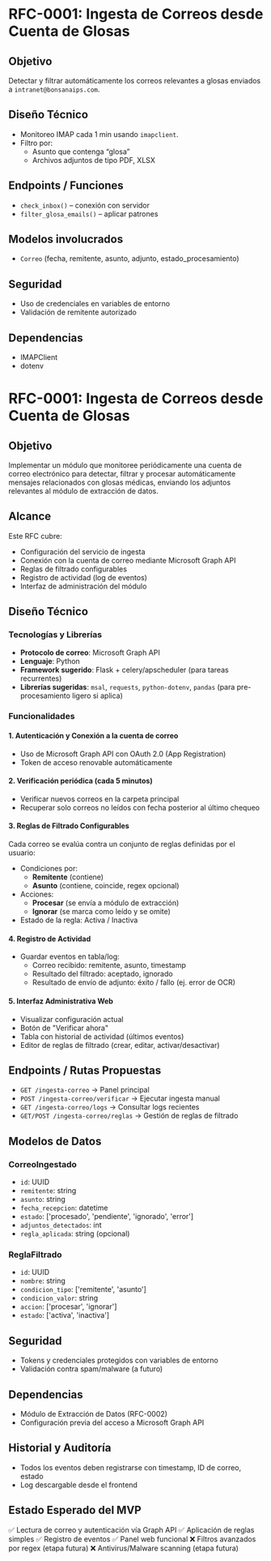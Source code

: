 # RFC-0001: Ingesta de Correos desde Cuenta de Glosas

## Objetivo
Detectar y filtrar automáticamente los correos relevantes a glosas enviados a `intranet@bonsanaips.com`.

## Diseño Técnico
- Monitoreo IMAP cada 1 min usando `imapclient`.
- Filtro por:
  - Asunto que contenga “glosa”
  - Archivos adjuntos de tipo PDF, XLSX

## Endpoints / Funciones
- `check_inbox()` – conexión con servidor
- `filter_glosa_emails()` – aplicar patrones

## Modelos involucrados
- `Correo` (fecha, remitente, asunto, adjunto, estado_procesamiento)

## Seguridad
- Uso de credenciales en variables de entorno
- Validación de remitente autorizado

## Dependencias
- IMAPClient
- dotenv
# RFC-0001: Ingesta de Correos desde Cuenta de Glosas

## Objetivo
Implementar un módulo que monitoree periódicamente una cuenta de correo electrónico para detectar, filtrar y procesar automáticamente mensajes relacionados con glosas médicas, enviando los adjuntos relevantes al módulo de extracción de datos.

## Alcance
Este RFC cubre:
- Configuración del servicio de ingesta
- Conexión con la cuenta de correo mediante Microsoft Graph API
- Reglas de filtrado configurables
- Registro de actividad (log de eventos)
- Interfaz de administración del módulo

## Diseño Técnico

### Tecnologías y Librerías
- **Protocolo de correo**: Microsoft Graph API
- **Lenguaje**: Python
- **Framework sugerido**: Flask + celery/apscheduler (para tareas recurrentes)
- **Librerías sugeridas**: `msal`, `requests`, `python-dotenv`, `pandas` (para pre-procesamiento ligero si aplica)

### Funcionalidades

#### 1. Autenticación y Conexión a la cuenta de correo
- Uso de Microsoft Graph API con OAuth 2.0 (App Registration)
- Token de acceso renovable automáticamente

#### 2. Verificación periódica (cada 5 minutos)
- Verificar nuevos correos en la carpeta principal
- Recuperar solo correos no leídos con fecha posterior al último chequeo

#### 3. Reglas de Filtrado Configurables
Cada correo se evalúa contra un conjunto de reglas definidas por el usuario:
- Condiciones por:
  - **Remitente** (contiene)
  - **Asunto** (contiene, coincide, regex opcional)
- Acciones:
  - **Procesar** (se envía a módulo de extracción)
  - **Ignorar** (se marca como leído y se omite)
- Estado de la regla: Activa / Inactiva

#### 4. Registro de Actividad
- Guardar eventos en tabla/log:
  - Correo recibido: remitente, asunto, timestamp
  - Resultado del filtrado: aceptado, ignorado
  - Resultado de envío de adjunto: éxito / fallo (ej. error de OCR)

#### 5. Interfaz Administrativa Web
- Visualizar configuración actual
- Botón de "Verificar ahora"
- Tabla con historial de actividad (últimos eventos)
- Editor de reglas de filtrado (crear, editar, activar/desactivar)

## Endpoints / Rutas Propuestas
- `GET /ingesta-correo` → Panel principal
- `POST /ingesta-correo/verificar` → Ejecutar ingesta manual
- `GET /ingesta-correo/logs` → Consultar logs recientes
- `GET/POST /ingesta-correo/reglas` → Gestión de reglas de filtrado

## Modelos de Datos
### CorreoIngestado
- `id`: UUID
- `remitente`: string
- `asunto`: string
- `fecha_recepcion`: datetime
- `estado`: ['procesado', 'pendiente', 'ignorado', 'error']
- `adjuntos_detectados`: int
- `regla_aplicada`: string (opcional)

### ReglaFiltrado
- `id`: UUID
- `nombre`: string
- `condicion_tipo`: ['remitente', 'asunto']
- `condicion_valor`: string
- `accion`: ['procesar', 'ignorar']
- `estado`: ['activa', 'inactiva']

## Seguridad
- Tokens y credenciales protegidos con variables de entorno
- Validación contra spam/malware (a futuro)

## Dependencias
- Módulo de Extracción de Datos (RFC-0002)
- Configuración previa del acceso a Microsoft Graph API

## Historial y Auditoría
- Todos los eventos deben registrarse con timestamp, ID de correo, estado
- Log descargable desde el frontend

## Estado Esperado del MVP
✅ Lectura de correo y autenticación vía Graph API
✅ Aplicación de reglas simples
✅ Registro de eventos
✅ Panel web funcional
❌ Filtros avanzados por regex (etapa futura)
❌ Antivirus/Malware scanning (etapa futura)

